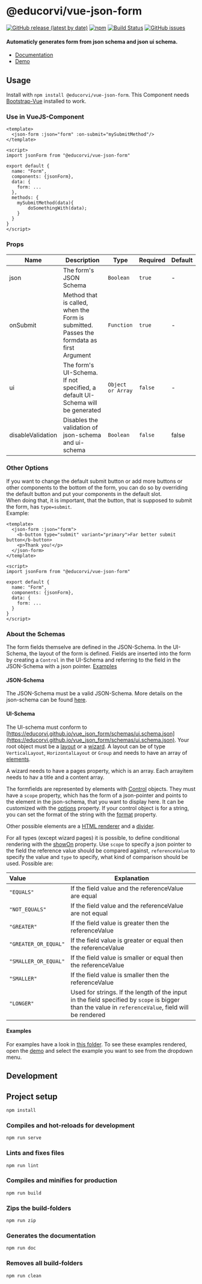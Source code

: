 # @educorvi/vue-json-form
[![GitHub release (latest by date)](https://img.shields.io/github/v/release/educorvi/vue_json_form)](https://github.com/educorvi/vue_json_form/releases/latest)
[![npm](https://img.shields.io/npm/v/@educorvi/vue-json-form)](https://www.npmjs.com/package/@educorvi/vue-json-form)
[![Build Status](https://jenkins.jp-studios.de/job/vue_json_form/job/master/badge/icon)](https://jenkins.jp-studios.de/blue/organizations/jenkins/vue_json_form/branches/)
[![GitHub issues](https://img.shields.io/github/issues/educorvi/vue_json_form)](https://github.com/educorvi/vue_json_form/issues)

#### Automaticly generates form from json schema and json ui schema.
- [Documentation](https://educorvi.github.io/vue_json_form/)
- [Demo](https://educorvi.github.io/vue_json_form/demo/)
## Usage
Install with `npm install @educorvi/vue-json-form`. This Component needs [Bootstrap-Vue](https://bootstrap-vue.org/) installed to work.

### Use in VueJS-Component  
``` vue
<template>
  <json-form :json="form" :on-submit="mySubmitMethod"/>
</template>

<script>
import jsonForm from "@educorvi/vue-json-form"

export default {
  name: "Form",
  components: {jsonForm},
  data: {
    form: ...
  },
  methods: {
    mySubmitMethod(data){
        doSomethingWith(data);
    }
  }
}
</script>
```

### Props
|Name|Description|Type|Required|Default|
|---|---|---|---|---|
|json|The form's JSON Schema|`Boolean`|`true`|-|
|onSubmit|Method that is called, when the Form is submitted. Passes the formdata as first Argument|`Function`|`true`|-|
|ui|The form's UI-Schema. If not specified, a default UI-Schema will be generated|`Object or Array`|`false`|-
|disableValidation|Disables the validation of json-schema and ui-schema|`Boolean`|`false`|false|

### Other Options
If you want to change the default submit button or add more buttons or other components to the bottom of the form, you can do so by overriding the default button and put your components in the default slot.  
When doing that, it is important, that the button, that is supposed to submit the form, has `type=submit`.  
Example:
``` vue
<template>
  <json-form :json="form">
    <b-button type="submit" variant="primary">Far better submit button</b-button>
    <p>Thank you!</p>
  </json-form>
</template>

<script>
import jsonForm from "@educorvi/vue-json-form"

export default {
  name: "Form",
  components: {jsonForm},
  data: {
    form: ...
  }
}
</script>
```

### About the Schemas
The form fields themselve are defined in the JSON-Schema. In the UI-Schema, the layout of the form is defined. Fields are inserted into the form by creating a `Control` in the UI-Schema and referring to the field in the JSON-Schema with a json pointer.
[Examples](https://github.com/educorvi/vue_json_form/tree/master/src/exampleSchemas)
#### JSON-Schema
The JSON-Schema must be a valid JSON-Schema.
More details on the json-schema can be found [here](https://json-schema.org/).

#### UI-Schema
The UI-schema must conform to [https://educorvi.github.io/vue_json_form/schemas/ui.schema.json](https://educorvi.github.io/vue_json_form/schemas/ui.schema.json).
Your root object must be a [layout](https://educorvi.github.io/vue_json_form/schemaDoc/#/layout) or a [wizard](https://educorvi.github.io/vue_json_form/schemaDoc/#/wizard).
A layout can be of type `VerticalLayout`, `HorizontalLayout` or `Group` and needs to have an array of [elements](https://educorvi.github.io/vue_json_form/schemaDoc/#/layout-properties-elements-layoutelement).

A wizard needs to have a pages property, which is an array. Each arrayitem needs to hav a title and a content array.

The formfields are represented by elements with [Control](https://educorvi.github.io/vue_json_form/schemaDoc/#/control) objects. They must have a `scope` property, which has the form of a json-pointer and points to the element in the json-schema, that you want to display here.
It can be customized with the [options](https://educorvi.github.io/vue_json_form/schemaDoc/#/control-properties-options) property.
If your control object is for a string, you can set the format of the string with the [format](https://educorvi.github.io/vue_json_form/schemaDoc/#/control#format) property.

Other possible elements are a [HTML renderer](https://educorvi.github.io/vue_json_form/schemaDoc/#/html) and a [divider](https://educorvi.github.io/vue_json_form/schemaDoc/#/divider).

For all types (except wizard pages) it is possible, to define conditional rendering with the [showOn](https://educorvi.github.io/vue_json_form/schemaDoc/#/control-properties-showon-property) property.
Use `scope` to specify a json pointer to the field the reference value should be compared against, `referenceValue` to specify the value and `type` to specify, what kind of comparison should be used. Possible are:

| Value                | Explanation |
| :------------------- | ----------- |
| `"EQUALS"`           | If the field value and the referenceValue are equal            |
| `"NOT_EQUALS"`       | If the field value and the referenceValue are not equal            |
| `"GREATER"`          | If the field value is greater then the referenceValue             |
| `"GREATER_OR_EQUAL"` | If the field value is greater or equal then the referenceValue               |
| `"SMALLER_OR_EQUAL"` | If the field value is smaller or equal then the referenceValue            |
| `"SMALLER"`          | If the field value is smaller then the referenceValue            |
| `"LONGER"`           | Used for strings. If the length of the input in the field specified by `scope` is bigger than the value in `referenceValue`, field will be rendered            |

#### Examples 
For examples have a look in [this folder](https://github.com/educorvi/vue_json_form/tree/master/src/exampleSchemas). To see these examples rendered, open the [demo](https://educorvi.github.io/vue_json_form/demo/) and select the example you want to see from the dropdown menu. 


## Development
## Project setup
```
npm install
```

### Compiles and hot-reloads for development
```
npm run serve
```

### Lints and fixes files
```
npm run lint
```

### Compiles and minifies for production
```
npm run build
```

### Zips the build-folders
```
npm run zip
```

### Generates the documentation
```
npm run doc
```

### Removes all build-folders
```
npm run clean
```
